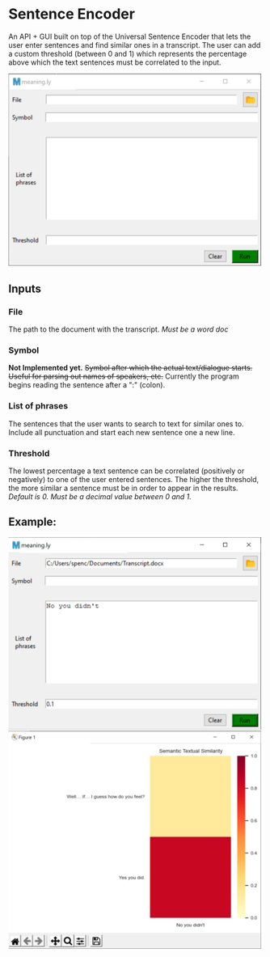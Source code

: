 # Sentence Encoder

An API + GUI built on top of the Universal Sentence Encoder that lets the user enter sentences
and find similar ones in a transcript. The user can add a custom threshold (between 0 and 1)
which represents the percentage above which the text sentences must be correlated to the input.

<img src="GUI.JPG" alt="GUI" width="500"/>  


## Inputs

### File
The path to the document with the transcript. _Must be a word doc_  
 
### Symbol
**Not Implemented yet.** ~~Symbol after which the actual text/dialogue starts. 
Useful for parsing out names of speakers, etc.~~ Currently the program begins reading
the sentence after a ":" (colon).

### List of phrases
The sentences that the user wants to search to text for similar ones to. Include all punctuation
and start each new sentence one a new line.

### Threshold
The lowest percentage a text sentence can be correlated (positively or negatively) to one of the
user entered sentences. The higher the threshold, the more similar a sentence must be in order to
 appear in the results. _Default is 0. Must be a decimal value between 0 and 1._
 
 ## Example:  
 <img src="GUI2.JPG" alt="GUI Filled" width="500"/>
 
 <img src="Results.JPG" alt="Results" width="500"/>
 
 
 
